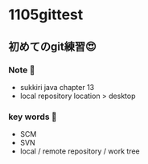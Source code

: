 # 1105gittest
## 初めてのgit練習😍

### Note 💚

- sukkiri java chapter 13 
- local repository location > desktop 

### key words 💚

- SCM 
- SVN 
- local / remote repository / work tree 


